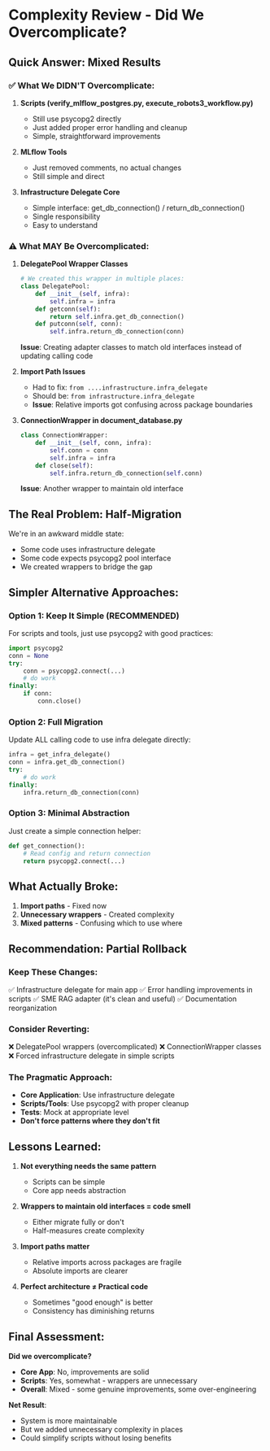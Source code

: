 # Complexity Review - Did We Overcomplicate?

## Quick Answer: Mixed Results

### ✅ What We DIDN'T Overcomplicate:

1. **Scripts (verify_mlflow_postgres.py, execute_robots3_workflow.py)**
   - Still use psycopg2 directly
   - Just added proper error handling and cleanup
   - Simple, straightforward improvements

2. **MLflow Tools**
   - Just removed comments, no actual changes
   - Still simple and direct

3. **Infrastructure Delegate Core**
   - Simple interface: get_db_connection() / return_db_connection()
   - Single responsibility
   - Easy to understand

### ⚠️ What MAY Be Overcomplicated:

1. **DelegatePool Wrapper Classes**
   ```python
   # We created this wrapper in multiple places:
   class DelegatePool:
       def __init__(self, infra):
           self.infra = infra
       def getconn(self):
           return self.infra.get_db_connection()
       def putconn(self, conn):
           self.infra.return_db_connection(conn)
   ```
   **Issue**: Creating adapter classes to match old interfaces instead of updating calling code

2. **Import Path Issues**
   - Had to fix: `from ....infrastructure.infra_delegate`
   - Should be: `from infrastructure.infra_delegate`
   - **Issue**: Relative imports got confusing across package boundaries

3. **ConnectionWrapper in document_database.py**
   ```python
   class ConnectionWrapper:
       def __init__(self, conn, infra):
           self.conn = conn
           self.infra = infra
       def close(self):
           self.infra.return_db_connection(self.conn)
   ```
   **Issue**: Another wrapper to maintain old interface

## The Real Problem: Half-Migration

We're in an awkward middle state:
- Some code uses infrastructure delegate
- Some code expects psycopg2 pool interface
- We created wrappers to bridge the gap

## Simpler Alternative Approaches:

### Option 1: Keep It Simple (RECOMMENDED)
For scripts and tools, just use psycopg2 with good practices:
```python
import psycopg2
conn = None
try:
    conn = psycopg2.connect(...)
    # do work
finally:
    if conn:
        conn.close()
```

### Option 2: Full Migration
Update ALL calling code to use infra delegate directly:
```python
infra = get_infra_delegate()
conn = infra.get_db_connection()
try:
    # do work
finally:
    infra.return_db_connection(conn)
```

### Option 3: Minimal Abstraction
Just create a simple connection helper:
```python
def get_connection():
    # Read config and return connection
    return psycopg2.connect(...)
```

## What Actually Broke:

1. **Import paths** - Fixed now
2. **Unnecessary wrappers** - Created complexity
3. **Mixed patterns** - Confusing which to use where

## Recommendation: Partial Rollback

### Keep These Changes:
✅ Infrastructure delegate for main app
✅ Error handling improvements in scripts
✅ SME RAG adapter (it's clean and useful)
✅ Documentation reorganization

### Consider Reverting:
❌ DelegatePool wrappers (overcomplicated)
❌ ConnectionWrapper classes
❌ Forced infrastructure delegate in simple scripts

### The Pragmatic Approach:
- **Core Application**: Use infrastructure delegate
- **Scripts/Tools**: Use psycopg2 with proper cleanup
- **Tests**: Mock at appropriate level
- **Don't force patterns where they don't fit**

## Lessons Learned:

1. **Not everything needs the same pattern**
   - Scripts can be simple
   - Core app needs abstraction

2. **Wrappers to maintain old interfaces = code smell**
   - Either migrate fully or don't
   - Half-measures create complexity

3. **Import paths matter**
   - Relative imports across packages are fragile
   - Absolute imports are clearer

4. **Perfect architecture ≠ Practical code**
   - Sometimes "good enough" is better
   - Consistency has diminishing returns

## Final Assessment:

**Did we overcomplicate?**
- **Core App**: No, improvements are solid
- **Scripts**: Yes, somewhat - wrappers are unnecessary
- **Overall**: Mixed - some genuine improvements, some over-engineering

**Net Result**:
- System is more maintainable
- But we added unnecessary complexity in places
- Could simplify scripts without losing benefits